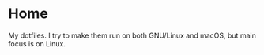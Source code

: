 # Home
My dotfiles. I try to make them run on both GNU/Linux and macOS, but main focus is on Linux.
